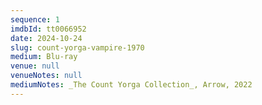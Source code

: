 ```yaml
---
sequence: 1
imdbId: tt0066952
date: 2024-10-24
slug: count-yorga-vampire-1970
medium: Blu-ray
venue: null
venueNotes: null
mediumNotes: _The Count Yorga Collection_, Arrow, 2022
---
```


